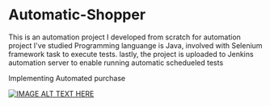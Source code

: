 # Automatic-Shopper

This is an automation project I developed from scratch for automation project I've studied
Programming languange is Java, involved with Selenium framework task to execute tests. 
lastly, the project is uploaded to Jenkins automation server to enable running automatic schedueled tests  

Implementing Automated purchase

[![IMAGE ALT TEXT HERE](https://img.youtube.com/vi/K65ulyIguz4/0.jpg)](https://www.youtube.com/watch?v=K65ulyIguz4)
